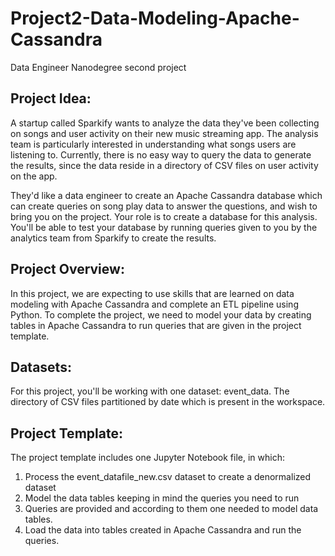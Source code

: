 # Project2-Data-Modeling-Apache-Cassandra
Data Engineer Nanodegree second project

## **Project Idea:**

A startup called Sparkify wants to analyze the data they've been collecting on songs and user activity on their new music streaming app. The analysis team is particularly interested in understanding what songs users are listening to. Currently, there is no easy way to query the data to generate the results, since the data reside in a directory of CSV files on user activity on the app.

They'd like a data engineer to create an Apache Cassandra database which can create queries on song play data to answer the questions, and wish to bring you on the project. Your role is to create a database for this analysis. You'll be able to test your database by running queries given to you by the analytics team from Sparkify to create the results.

## **Project Overview:**
In this project, we are expecting to use skills that are learned on data modeling with Apache Cassandra and complete an ETL pipeline using Python. To complete the project, we  need to model 
your data by creating tables in Apache Cassandra to run queries that are given in the project template.

## **Datasets:**
For this project, you'll be working with one dataset: event_data. The directory of CSV files partitioned by date which is present in
the workspace.

## **Project Template:**
The project template includes one Jupyter Notebook file, in which:

1. Process the event_datafile_new.csv dataset to create a denormalized dataset
2. Model the data tables keeping in mind the queries you need to run
3. Queries are provided and according to them one  needed to model  data tables.
4. Load the data into tables  created in Apache Cassandra and run the queries.

